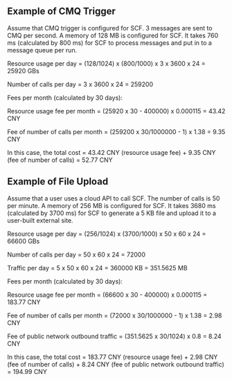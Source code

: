 ## Example of CMQ Trigger

Assume that CMQ trigger is configured for SCF. 3 messages are sent to CMQ per second. A memory of 128 MB is configured for SCF. It takes 760 ms (calculated by 800 ms) for SCF to process messages and put in to a message queue per run.

Resource usage per day = (128/1024) x (800/1000) x 3 x 3600 x 24 = 25920 GBs

Number of calls per day = 3 x 3600 x 24 = 259200

Fees per month (calculated by 30 days):

Resource usage fee per month = (25920 x 30 - 400000) x 0.000115 = 43.42 CNY

Fee of number of calls per month = (259200 x 30/1000000 - 1) x 1.38 = 9.35 CNY

In this case, the total cost = 43.42 CNY (resource usage fee) + 9.35 CNY (fee of number of calls) = 52.77 CNY

## Example of File Upload

Assume that a user uses a cloud API to call SCF. The number of calls is 50 per minute. A memory of 256 MB is configured for SCF. It takes 3680 ms (calculated by 3700 ms) for SCF to generate a 5 KB file and upload it to a user-built external site.

Resource usage per day = (256/1024) x (3700/1000) x 50 x 60 x 24 = 66600 GBs

Number of calls per day = 50 x 60 x 24 = 72000

Traffic per day = 5 x 50 x 60 x 24 = 360000 KB = 351.5625 MB

Fees per month (calculated by 30 days):

Resource usage fee per month = (66600 x 30 - 400000) x 0.000115 = 183.77 CNY

Fee of number of calls per month = (72000 x 30/1000000 - 1) x 1.38 = 2.98 CNY

Fee of public network outbound traffic = (351.5625 x 30/1024) x 0.8 = 8.24 CNY

In this case, the total cost = 183.77 CNY (resource usage fee) + 2.98 CNY (fee of number of calls) + 8.24 CNY (fee of public network outbound traffic) = 194.99 CNY


